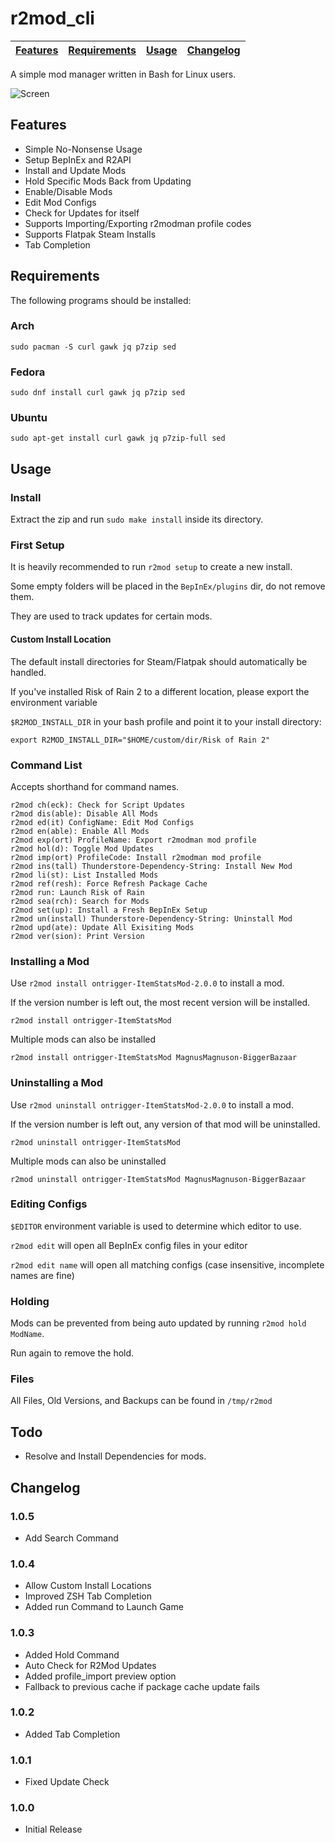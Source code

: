 # r2mod_cli

| [Features](#features) | [Requirements](#requirements) | [Usage](#usage) | [Changelog](#changelog) |
|---|---|---|---|

A simple mod manager written in Bash for Linux users.

![Screen](https://raw.githubusercontent.com/Foldex/r2mod_cli/master/img/screen.png)

## Features

- Simple No-Nonsense Usage
- Setup BepInEx and R2API
- Install and Update Mods
- Hold Specific Mods Back from Updating
- Enable/Disable Mods
- Edit Mod Configs
- Check for Updates for itself
- Supports Importing/Exporting r2modman profile codes
- Supports Flatpak Steam Installs
- Tab Completion

## Requirements

The following programs should be installed:

### Arch

`sudo pacman -S curl gawk jq p7zip sed`

### Fedora

`sudo dnf install curl gawk jq p7zip sed`

### Ubuntu

`sudo apt-get install curl gawk jq p7zip-full sed`

## Usage

### Install

Extract the zip and run `sudo make install` inside its directory.

### First Setup

It is heavily recommended to run `r2mod setup` to create a new install.

Some empty folders will be placed in the `BepInEx/plugins` dir, do not remove them.

They are used to track updates for certain mods.

#### Custom Install Location

The default install directories for Steam/Flatpak should automatically be handled.

If you've installed Risk of Rain 2 to a different location, please export the environment variable

`$R2MOD_INSTALL_DIR` in your bash profile and point it to your install directory:

`export R2MOD_INSTALL_DIR="$HOME/custom/dir/Risk of Rain 2"`

### Command List

Accepts shorthand for command names.

```
r2mod ch(eck): Check for Script Updates
r2mod dis(able): Disable All Mods
r2mod ed(it) ConfigName: Edit Mod Configs
r2mod en(able): Enable All Mods
r2mod exp(ort) ProfileName: Export r2modman mod profile
r2mod hol(d): Toggle Mod Updates
r2mod imp(ort) ProfileCode: Install r2modman mod profile
r2mod ins(tall) Thunderstore-Dependency-String: Install New Mod
r2mod li(st): List Installed Mods
r2mod ref(resh): Force Refresh Package Cache
r2mod run: Launch Risk of Rain
r2mod sea(rch): Search for Mods
r2mod set(up): Install a Fresh BepInEx Setup
r2mod un(install) Thunderstore-Dependency-String: Uninstall Mod
r2mod upd(ate): Update All Exisiting Mods
r2mod ver(sion): Print Version
```

### Installing a Mod

Use `r2mod install ontrigger-ItemStatsMod-2.0.0` to install a mod.

If the version number is left out, the most recent version will be installed.

`r2mod install ontrigger-ItemStatsMod`

Multiple mods can also be installed

`r2mod install ontrigger-ItemStatsMod MagnusMagnuson-BiggerBazaar`

### Uninstalling a Mod

Use `r2mod uninstall ontrigger-ItemStatsMod-2.0.0` to install a mod.

If the version number is left out, any version of that mod will be uninstalled.

`r2mod uninstall ontrigger-ItemStatsMod`

Multiple mods can also be uninstalled

`r2mod uninstall ontrigger-ItemStatsMod MagnusMagnuson-BiggerBazaar`

### Editing Configs

`$EDITOR` environment variable is used to determine which editor to use.

`r2mod edit` will open all BepInEx config files in your editor

`r2mod edit name` will open all matching configs (case insensitive, incomplete names are fine)

### Holding

Mods can be prevented from being auto updated by running `r2mod hold ModName`.

Run again to remove the hold.

### Files

All Files, Old Versions, and Backups can be found in `/tmp/r2mod`

## Todo

- Resolve and Install Dependencies for mods.

## Changelog

### 1.0.5

- Add Search Command

### 1.0.4

- Allow Custom Install Locations
- Improved ZSH Tab Completion
- Added run Command to Launch Game

### 1.0.3

- Added Hold Command
- Auto Check for R2Mod Updates
- Added profile_import preview option
- Fallback to previous cache if package cache update fails

### 1.0.2

- Added Tab Completion

### 1.0.1

- Fixed Update Check

### 1.0.0

- Initial Release
